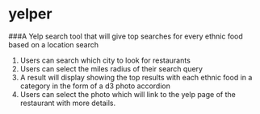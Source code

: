 # yelper
###A Yelp search tool that will give top searches for every ethnic food based on a location search

1.  Users can search which city to look for restaurants
2.  Users can select the miles radius of their search query
3.  A result will display showing the top results with each ethnic food in a category in the form of a d3 photo accordion
4.  Users can select the photo which will link to the yelp page of the restaurant with more details.

